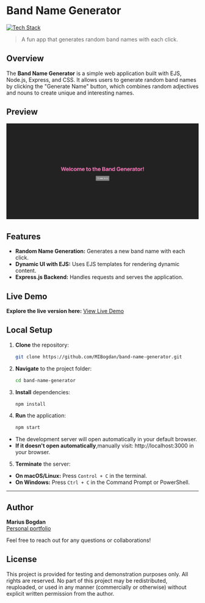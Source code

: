# Band Name Generator

[![Tech Stack](https://img.shields.io/badge/EJS%20%7C%20CSS%20%7C%20JavaScript%20%7C%20Node.js-black?style=flat-square)](#)
> A fun app that generates random band names with each click.

## Overview

The **Band Name Generator** is a simple web application built with EJS, Node.js, Express, and CSS. It allows users to generate random band names by clicking the "Generate Name" button, which combines random adjectives and nouns to create unique and interesting names.

## Preview

<p align="center">
  <img src="preview.png" alt="Project Preview" width="600">
</p>

## Features
- **Random Name Generation:** Generates a new band name with each click.
- **Dynamic UI with EJS:** Uses EJS templates for rendering dynamic content.
- **Express.js Backend:** Handles requests and serves the application.

## Live Demo

**Explore the live version here:** [View Live Demo](https://marius-bogdan.com/projects/band-name-generator/)

## Local Setup

1. **Clone** the repository:
   ```bash
   git clone https://github.com/MIBogdan/band-name-generator.git
   ```
2. **Navigate** to the project folder:
   ```bash
   cd band-name-generator
   ```
3. **Install** dependencies:
   ```bash
   npm install
   ```

4. **Run** the application:
   ```bash
   npm start
   ```
- The development server will open automatically in your default browser.
- **If it doesn't open automatically**,manually visit: http://localhost:3000 in your browser.

5. **Terminate** the server:
- **On macOS/Linux:** Press `Control + C` in the terminal. 
- **On Windows:** Press `Ctrl + C` in the Command Prompt or PowerShell. 
---

## Author

**Marius Bogdan**  
[Personal portfolio](https://marius-bogdan.com/)

Feel free to reach out for any questions or collaborations!

## License

This project is provided for testing and demonstration purposes only. All rights are reserved. No part of this project may be redistributed, reuploaded, or used in any manner (commercially or otherwise) without explicit written permission from the author.
